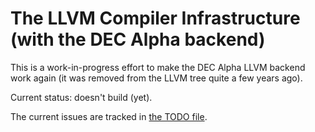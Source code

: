 # The LLVM Compiler Infrastructure (with the DEC Alpha backend)

This is a work-in-progress effort to make the DEC Alpha LLVM backend
work again (it was removed from the LLVM tree quite a few years ago).

Current status: doesn't build (yet).

The current issues are tracked in [the TODO file](llvm/lib/Target/Alpha/TODO.txt).
